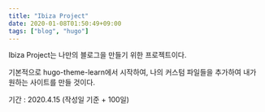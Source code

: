 ```yaml
---
title: "Ibiza Project"
date: 2020-01-08T01:50:49+09:00
tags: ["blog", "hugo"]
---
```


Ibiza Project는 나만의 블로그을 만들기 위한 프로젝트이다.

기본적으로 hugo-theme-learn에서 시작하여, 나의 커스텀 파일들을 추가하여 내가 원하는 사이트를 만들 것이다.

기간 : 2020.4.15 (작성일 기준 + 100일)